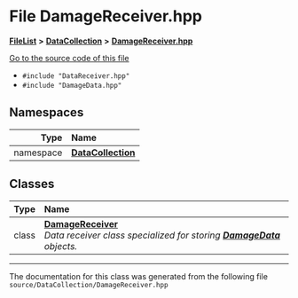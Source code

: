 

# File DamageReceiver.hpp



[**FileList**](files.md) **>** [**DataCollection**](dir_8adf75fe53ae17187785c216cf2633db.md) **>** [**DamageReceiver.hpp**](_damage_receiver_8hpp.md)

[Go to the source code of this file](_damage_receiver_8hpp_source.md)



* `#include "DataReceiver.hpp"`
* `#include "DamageData.hpp"`













## Namespaces

| Type | Name |
| ---: | :--- |
| namespace | [**DataCollection**](namespace_data_collection.md) <br> |


## Classes

| Type | Name |
| ---: | :--- |
| class | [**DamageReceiver**](class_data_collection_1_1_damage_receiver.md) <br>_Data receiver class specialized for storing_ [_**DamageData**_](class_data_collection_1_1_damage_data.md) _objects._ |



















































------------------------------
The documentation for this class was generated from the following file `source/DataCollection/DamageReceiver.hpp`

